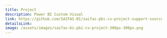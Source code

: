 ```yaml
---
title: Project
description: Power BI Custom Visual
link: https://github.com/SAIFAS-BI/saifas-pbi-cv-project-support-source/issues
detailsLink:
image: /assets/images/saifas-bi-pbi-cv-project-300px-300px.png
---
```


